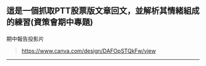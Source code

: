 ## 這是一個抓取PTT股票版文章回文，並解析其情緒組成的練習(資策會期中專題)
####
期中報告投影片
>https://www.canva.com/design/DAFOpSTQkFw/view
---
